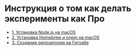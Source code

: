 # Инструкция о том как делать эксперименты как Про

- [1. Установка Node.js на macOS](./nodejs.md)
- [2. Установка Homebrew и pnpm на macOS](./homebrew_pnpm.md)
- [3. Создание репозитория на Гитхабе](./github_create_repo.md)
